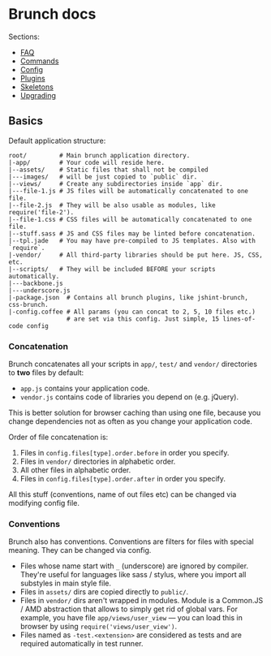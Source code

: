 # Brunch docs

Sections:

* [FAQ](./faq.md)
* [Commands](./commands.md)
* [Config](./config.md)
* [Plugins](./plugins.md)
* [Skeletons](./skeletons.md)
* [Upgrading](./upgrading.md)

## Basics

Default application structure:

```
root/         # Main brunch application directory.
|-app/        # Your code will reside here.
|--assets/    # Static files that shall not be compiled
|---images/   # will be just copied to `public` dir.
|--views/     # Create any subdirectories inside `app` dir.
|---file-1.js # JS files will be automatically concatenated to one file.
|--file-2.js  # They will be also usable as modules, like require('file-2').
|--file-1.css # CSS files will be automatically concatenated to one file.
|--stuff.sass # JS and CSS files may be linted before concatenation.
|--tpl.jade   # You may have pre-compiled to JS templates. Also with `require`.
|-vendor/     # All third-party libraries should be put here. JS, CSS, etc.
|--scripts/   # They will be included BEFORE your scripts automatically.
|---backbone.js
|---underscore.js
|-package.json  # Contains all brunch plugins, like jshint-brunch, css-brunch.
|-config.coffee # All params (you can concat to 2, 5, 10 files etc.)
                # are set via this config. Just simple, 15 lines-of-code config
```

### Concatenation

Brunch concatenates all your scripts in `app/`, `test/` and `vendor/`
directories to **two** files by default:

* `app.js` contains your application code.
* `vendor.js` contains code of libraries you depend on (e.g. jQuery).

This is better solution for browser caching than using one file,
because you change dependencies not as often as you change
your application code.

Order of file concatenation is:

1. Files in `config.files[type].order.before` in order you specify.
2. Files in `vendor/` directories in alphabetic order.
3. All other files in alphabetic order.
4. Files in `config.files[type].order.after` in order you specify.

All this stuff (conventions, name of out files etc) can be changed
via modifying config file.

### Conventions

Brunch also has conventions. Conventions are filters for files with special meaning. They can be changed via config.

* Files whose name start with `_` (underscore)
  are ignored by compiler. They're useful for languages like sass / stylus,
  where you import all substyles in main style file.
* Files in `assets/` dirs are copied directly to
  `public/`.
* Files in `vendor/` dirs aren't wrapped in modules.
  Module is a Common.JS / AMD abstraction that allows to simply
  get rid of global vars. For example, you have file `app/views/user_view` —
  you can load this in browser by using `require('views/user_view')`.
* Files named as `-test.<extension>` are considered as tests
  and are required automatically in test runner.
